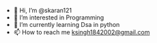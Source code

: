 - 👋 Hi, I’m @skaran121
- 👀 I’m interested in Programming
- 🌱 I’m currently learning Dsa in python
- 📫 How to reach me ksingh1842002@gmail.com

<!---
skaran121/skaran121 is a ✨ special ✨ repository because its `README.md` (this file) appears on your GitHub profile.
You can click the Preview link to take a look at your changes.
--->
